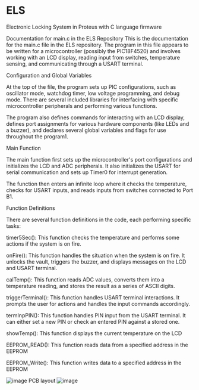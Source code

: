 # ELS
Electronic Locking System in Proteus with C language firmware

Documentation for main.c in the ELS Repository
This is the documentation for the main.c file in the ELS repository. The program in this file appears to be written for a microcontroller (possibly the PIC18F4520) and involves working with an LCD display, reading input from switches, temperature sensing, and communicating through a USART terminal.

Configuration and Global Variables

At the top of the file, the program sets up PIC configurations, such as oscillator mode, watchdog timer, low voltage programming, and debug mode. There are several included libraries for interfacing with specific microcontroller peripherals and performing various functions.

The program also defines commands for interacting with an LCD display, defines port assignments for various hardware components (like LEDs and a buzzer), and declares several global variables and flags for use throughout the program​1​.

Main Function

The main function first sets up the microcontroller's port configurations and initializes the LCD and ADC peripherals. It also initializes the USART for serial communication and sets up Timer0 for interrupt generation.

The function then enters an infinite loop where it checks the temperature, checks for USART inputs, and reads inputs from switches connected to Port B​1​.

Function Definitions

There are several function definitions in the code, each performing specific tasks:

timer5Sec(): This function checks the temperature and performs some actions if the system is on fire.

onFire(): This function handles the situation when the system is on fire. It unlocks the vault, triggers the buzzer, and displays messages on the LCD and USART terminal.

calTemp(): This function reads ADC values, converts them into a temperature reading, and stores the result as a series of ASCII digits.

triggerTerminal(): This function handles USART terminal interactions. It prompts the user for actions and handles the input commands accordingly.

termInpPIN(): This function handles PIN input from the USART terminal. It can either set a new PIN or check an entered PIN against a stored one.

showTemp(): This function displays the current temperature on the LCD

EEPROM_READ(): This function reads data from a specified address in the EEPROM

EEPROM_Write(): This function writes data to a specified address in the EEPROM

![image](https://user-images.githubusercontent.com/95705759/154262027-6ddfba34-a43e-44f9-afd6-7d0bc270dfc9.png)
PCB layout
![image](https://user-images.githubusercontent.com/95705759/154262155-e1f2c1e3-5cae-445d-ab0f-43e38266b0b8.png)
